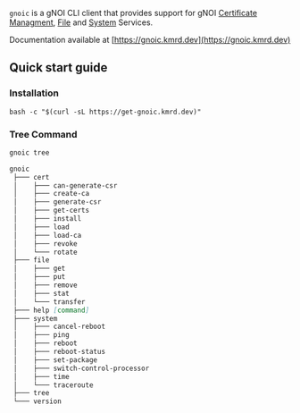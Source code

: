 `gnoic` is a gNOI CLI client that provides support for gNOI [Certificate Managment](https://github.com/openconfig/gnoi/blob/master/cert/cert.proto), 
[File](https://github.com/openconfig/gnoi/blob/master/file/file.proto) and [System](https://github.com/openconfig/gnoi/blob/master/system/system.proto) Services.

Documentation available at [https://gnoic.kmrd.dev](https://gnoic.kmrd.dev)

## Quick start guide

### Installation
```
bash -c "$(curl -sL https://get-gnoic.kmrd.dev)"
```

### Tree Command

```bash
gnoic tree
```

```md
gnoic
 ├─── cert
 │    ├─── can-generate-csr
 │    ├─── create-ca
 │    ├─── generate-csr
 │    ├─── get-certs
 │    ├─── install
 │    ├─── load
 │    ├─── load-ca
 │    ├─── revoke
 │    └─── rotate
 ├─── file
 │    ├─── get
 │    ├─── put
 │    ├─── remove
 │    ├─── stat
 │    └─── transfer
 ├─── help [command]
 ├─── system
 │    ├─── cancel-reboot
 │    ├─── ping
 │    ├─── reboot
 │    ├─── reboot-status
 │    ├─── set-package
 │    ├─── switch-control-processor
 │    ├─── time
 │    └─── traceroute
 ├─── tree
 └─── version
```
